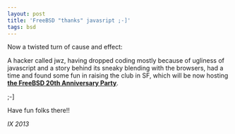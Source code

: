 ```yaml
---
layout: post
title: 'FreeBSD "thanks" javasript ;-]'
tags: bsd
---
```


Now a twisted turn of cause and effect:

A hacker called jwz, having dropped coding mostly because of ugliness
of javascript and a story behind its sneaky blending with the
browsers, had a time and found some fun in raising the club in SF,
which will be now hosting [**the FreeBSD 20th Anniversary Party**][fbsd20y].

;-]

Have fun folks there!!

<!--eoe-->
*IX 2013*

[fbsd20y]: http://rsvp.ixsystems.com/
